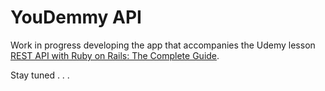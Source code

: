 # YouDemmy API

Work in progress developing the app that accompanies the Udemy lesson [REST API with Ruby on Rails: The Complete Guide](https://www.udemy.com/course/ruby-on-rails-api-the-complete-guide/).

Stay tuned . . .
